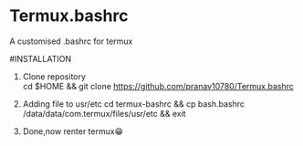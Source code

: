 # Termux.bashrc  
A customised .bashrc for termux  

#INSTALLATION  

1. Clone repository  
cd $HOME && git clone https://github.com/pranav10780/Termux.bashrc  

2. Adding file to usr/etc
cd termux-bashrc && cp bash.bashrc /data/data/com.termux/files/usr/etc && exit

3. Done,now renter termux😁
